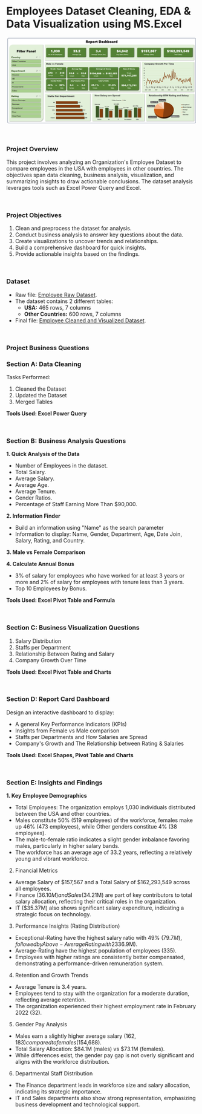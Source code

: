 # Employees Dataset Cleaning, EDA & Data Visualization using MS.Excel

![Report Dashboard](ReportDashboard.PNG)

<br>

### Project Overview

This project involves analyzing an Organization's Employee Dataset to compare employees in the USA with employees in other countries. The objectives span data cleaning, business analysis, visualization, and summarizing insights to draw actionable conclusions. The dataset analysis leverages tools such as Excel Power Query and Excel.

<br>

###  Project Objectives

1. Clean and preprocess the dataset for analysis.
2. Conduct business analysis to answer key questions about the data.
3. Create visualizations to uncover trends and relationships.
4. Build a comprehensive dashboard for quick insights.
5. Provide actionable insights based on the findings.

<br>

### Dataset

- Raw file: [Employee Raw Dataset](https://mega.nz/file/d4og2LBB#i7r8UFJVZ7mr9Z79hvDHO3zk71Yt5vAUKaED3R170Hk).
- The dataset contains 2 different tables:
  - **USA:** 465 rows, 7 columns
  - **Other Countries:** 600 rows, 7 columns
- Final file: [Employee Cleaned and Visualized Dataset](https://mega.nz/file/N5xDUaBR#rOBbp9aSp1Pk_Lb8YokVy1ptUvPBGo7BbRJD9g6BuFs).


<BR>

### Project Business Questions

### Section A: Data Cleaning
Tasks Performed:

1. Cleaned the Dataset
2. Updated the Dataset
3. Merged Tables

**Tools Used: Excel Power Query**

<br>

### Section B: Business Analysis Questions

**1. Quick Analysis of the Data**
- Number of Employees in the dataset.
- Total Salary.
- Average Salary.
- Average Age.
- Average Tenure.
- Gender Ratios.
- Percentage of Staff Earning More Than $90,000.

**2. Information Finder**
- Build an information using "Name" as the search parameter 
- Information to display: Name, Gender, Department, Age, Date Join, Salary, Rating, and Country.

**3. Male vs Female Comparison**

**4. Calculate Annual Bonus**
- 3% of salary for employees who have worked for at least 3 years or more and 2% of salary for employees with tenure less than 3 years.
- Top 10 Employees by Bonus.

**Tools Used: Excel Pivot Table and Formula**

<br>

### Section C: Business Visualization Questions

1. Salary Distribution
2. Staffs per Department
3. Relationship Between Rating and Salary
4. Company Growth Over Time

**Tools Used: Excel Pivot Table and Charts**

<br>

### Section D: Report Card Dashboard

Design an interactive dashboard to display:

- A general Key Performance Indicators (KPIs)
- Insights from Female vs Male comparison
- Staffs per Departments and How Salaries are Spread
- Company's Growth and The Relationship between Rating & Salaries

**Tools Used: Excel Shapes, Pivot Table and Charts**

<br>

### Section E: Insights and Findings

**1. Key Employee Demographics**
- Total Employees: The organization employs 1,030 individuals distributed between the USA and other countries.
- Males constitute 50% (519 employees) of the workforce, females make up 46% (473 employees), while Other genders constitue 4% (38 employees).
- The male-to-female ratio indicates a slight gender imbalance favoring males, particularly in higher salary bands.
- The workforce has an average age of 33.2 years, reflecting a relatively young and vibrant workforce.

2. Financial Metrics
- Average Salary of $157,567 and a Total Salary of $162,293,549 across all employees.
- Finance ($36.10M) and Sales ($34.21M) are part of key contributors to total salary allocation, reflecting their critical roles in the organization.
- IT ($35.37M) also shows significant salary expenditure, indicating a strategic focus on technology.
 
3. Performance Insights (Rating Distribution)
- Exceptional-Rating have the highest salary ratio with 49% ($79.7M), followed by Above-Average Rating with 23% ($36.9M).
- Average-Rating have the highest population of employees (335).
- Employees with higher ratings are consistently better compensated, demonstrating a performance-driven remuneration system.

4. Retention and Growth Trends
- Average Tenure is 3.4 years.
- Employees tend to stay with the organization for a moderate duration, reflecting average retention.
- The organization experienced their highest employment rate in February 2022 (32).

5. Gender Pay Analysis
- Males earn a slightly higher average salary ($162,183) compared to females ($154,688).
- Total Salary Allocation: $84.1M (males) vs $73.1M (females).
- While differences exist, the gender pay gap is not overly significant and aligns with the workforce distribution.

6. Departmental Staff Distribution
- The Finance department leads in workforce size and salary allocation, indicating its strategic importance.
- IT and Sales departments also show strong representation, emphasizing business development and technological support.

<br>

